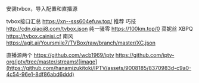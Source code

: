 安装tvbox，导入配置和直播源

tvbox接口汇总
https://xn--sss604efuw.top/
推荐
巧技
http://cdn.qiaoji8.com/tvbox.json
纯一骚零
https://100km.top/0
菜妮丝 XBPQ
https://tvbox.cainisi.cf
南风
https://agit.ai/Yoursmile7/TVBox/raw/branch/master/XC.json


直播源两个
https://github.com/wcb1969/iptv
https://github.com/iptv-org/iptv/tree/master/streams![image](https://github.com/hanamizukitoki/IPTV/assets/9008185/8370983d-c9a0-4c54-96e1-8df86abd6ddd)
